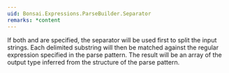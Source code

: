 ```yaml
---
uid: Bonsai.Expressions.ParseBuilder.Separator
remarks: *content
---
```


If both <xref href="Bonsai.Expressions.ParseBuilder.Separator"/> and <xref href="Bonsai.Expressions.ParseBuilder.Pattern"/> are specified, the separator will be used first to split the input strings. Each delimited substring will then be matched against the regular expression specified in the parse pattern. The result will be an array of the output type inferred from the structure of the parse pattern.
